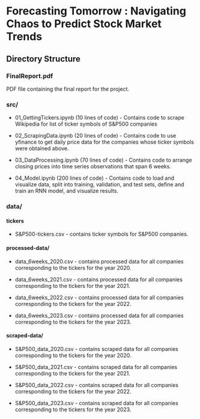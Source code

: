 # Forecasting Tomorrow : Navigating Chaos to Predict Stock Market Trends

## Directory Structure

### FinalReport.pdf

PDF file containing the final report for the project.

### src/

- 01_GettingTickers.ipynb (10 lines of code) - Contains code to scrape Wikipedia for list of ticker symbols of S&P500 companies

- 02_ScrapingData.ipynb (20 lines of code) - Contains code to use yfinance to get daily price data for the companies whose ticker symbols were obtained above.

- 03_DataProcessing.ipynb (70 lines of code) - Contains code to arrange closing prices into time series observations that span 6 weeks.

- 04_Model.ipynb (200 lines of code) - Contains code to load and visualize data, split into training, validation, and test sets, define and train an RNN model, and visualize results.


### data/

#### tickers

- S&P500-tickers.csv - contains ticker symbols for S&P500 companies.

#### processed-data/

- data_6weeks_2020.csv - contains processed data for all companies corresponding to the tickers for the year 2020.

- data_6weeks_2021.csv - contains processed data for all companies corresponding to the tickers for the year 2021.

- data_6weeks_2022.csv - contains processed data for all companies corresponding to the tickers for the year 2022.

- data_6weeks_2023.csv - contains processed data for all companies corresponding to the tickers for the year 2023.

#### scraped-data/

- S&P500_data_2020.csv - contains scraped data for all companies corresponding to the tickers for the year 2020.

- S&P500_data_2021.csv - contains scraped data for all companies corresponding to the tickers for the year 2021.

- S&P500_data_2022.csv - contains scraped data for all companies corresponding to the tickers for the year 2022.

- S&P500_data_2023.csv - contains scraped data for all companies corresponding to the tickers for the year 2023.
